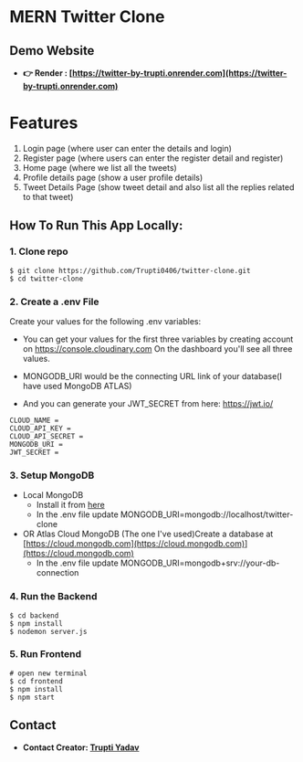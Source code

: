 # MERN Twitter Clone

<!-- ![amazona](/frontend/public/images/amazona.jpg) -->

## Demo Website

- **👉 Render : [https://twitter-by-trupti.onrender.com](https://twitter-by-trupti.onrender.com)**

# Features

1. Login page (where user can enter the details and login)
2. Register page (where users can enter the register detail and register)
3. Home page (where we list all the tweets)
4. Profile details page (show a user profile details)
5. Tweet Details Page (show tweet detail and also list all the replies related to that
   tweet)

## How To Run This App Locally:

### 1. Clone repo

```
$ git clone https://github.com/Trupti0406/twitter-clone.git
$ cd twitter-clone
```

### 2. Create a .env File

Create your values for the following .env variables:

- You can get your values for the first three variables by creating account on https://console.cloudinary.com On the dashboard you'll see all three values.

- MONGODB_URI would be the connecting URL link of your database(I have used MongoDB ATLAS)

- And you can generate your JWT_SECRET from here: https://jwt.io/

```
CLOUD_NAME =
CLOUD_API_KEY =
CLOUD_API_SECRET =
MONGODB_URI =
JWT_SECRET =
```

### 3. Setup MongoDB

- Local MongoDB
  - Install it from [here](https://www.mongodb.com/try/download/community)
  - In the .env file update MONGODB_URI=mongodb://localhost/twitter-clone
- OR Atlas Cloud MongoDB (The one I've used)Create a database at [https://cloud.mongodb.com](https://cloud.mongodb.com)](https://cloud.mongodb.com)
  - In the .env file update MONGODB_URI=mongodb+srv://your-db-connection

### 4. Run the Backend

```
$ cd backend
$ npm install
$ nodemon server.js
```

### 5. Run Frontend

```
# open new terminal
$ cd frontend
$ npm install
$ npm start
```

## Contact

- **Contact Creator: [Trupti Yadav](mailto:truptivijayyadav27@gmail.com)**
